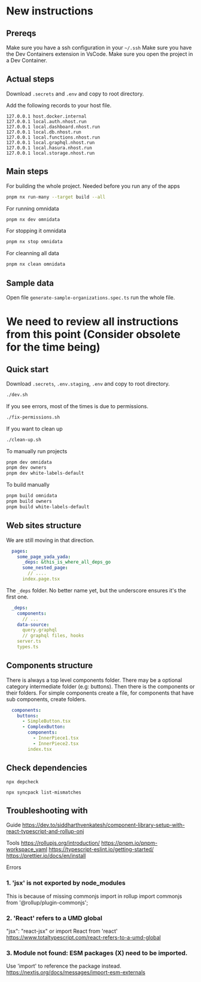 # New instructions

## Prereqs

Make sure you have a ssh configuration in your `~/.ssh`
Make sure you have the Dev Containers extension in VsCode. Make sure you open the project in a Dev Container.

## Actual steps

Download `.secrets` and `.env` and copy to root directory.

Add the following records to your host file.

```text
127.0.0.1 host.docker.internal
127.0.0.1 local.auth.nhost.run
127.0.0.1 local.dashboard.nhost.run
127.0.0.1 local.db.nhost.run
127.0.0.1 local.functions.nhost.run
127.0.0.1 local.graphql.nhost.run
127.0.0.1 local.hasura.nhost.run
127.0.0.1 local.storage.nhost.run
```

## Main steps

For building the whole project. Needed before you run any of the apps
```bash
pnpm nx run-many --target build --all
```

For running omnidata
```bash
pnpm nx dev omnidata
```

For stopping it omnidata
```bash
pnpm nx stop omnidata
```

For cleanning all data
```bash
pnpm nx clean omnidata
```

## Sample data

Open file `generate-sample-organizations.spec.ts` run the whole file.

# We need to review all instructions from this point (Consider obsolete for the time being)

## Quick start

Download `.secrets`, `.env.staging`, `.env` and copy to root directory.

```bash
./dev.sh
```

If you see errors, most of the times is due to permissions.
```bash
./fix-permissions.sh
```

If you want to clean up
```bash
./clean-up.sh
```

To manually run projects

```bash
pnpm dev omnidata
pnpm dev owners
pnpm dev white-labels-default
```

To build manually

```bash
pnpm build omnidata
pnpm build owners
pnpm build white-labels-default
```

## Web sites structure

We are still moving in that direction.

```yaml
  pages:
    some_page_yada_yada:
      _deps: &this_is_where_all_deps_go
      some_nested_page:
        // ....
      index.page.tsx
```

The `_deps` folder. No better name yet, but the underscore ensures it's the first one.

```yaml
  _deps:
    components:
      // ...
    data-source:
      query.graphql
      // graphql files, hooks
    server.ts
    types.ts
```

## Components structure

There is always a top level components folder. There may be a optional category intermediate folder (e.g: buttons). Then there is the 
components or their folders. For simple components create a file, for components that have sub components, create folders.

```yaml
  components:
    buttons:
      - SimpleButton.tsx
      - ComplexButton:
        components:
          - InnerPiece1.tsx
          - InnerPiece2.tsx
        index.tsx
```

## Check dependencies

```
npx depcheck
```

```
npx syncpack list-mismatches
```

## Troubleshooting with

Guide
https://dev.to/siddharthvenkatesh/component-library-setup-with-react-typescript-and-rollup-onj

Tools
https://rollupjs.org/introduction/
https://pnpm.io/pnpm-workspace_yaml
https://typescript-eslint.io/getting-started/
https://prettier.io/docs/en/install

Errors

### 1. 'jsx' is not exported by node_modules

This is because of missing commonjs import in rollup
import commonjs from '@rollup/plugin-commonjs';

### 2. 'React' refers to a UMD global

"jsx": "react-jsx" or import React from 'react'
https://www.totaltypescript.com/react-refers-to-a-umd-global

### 3. Module not found: ESM packages (X) need to be imported.

Use 'import' to reference the package instead. https://nextjs.org/docs/messages/import-esm-externals
